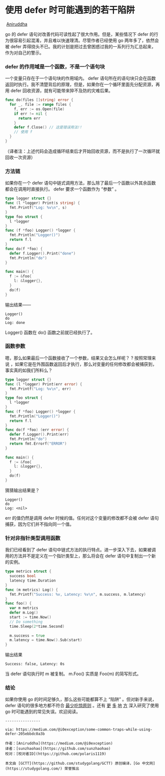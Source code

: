 #            使用 defer 时可能遇到的若干陷阱		 

​																	[Aniruddha](https://medium.com/@i0exception?source=post_header_lockup)

go 的 defer 语句对改善代码可读性起了很大作用。但是，某些情况下 defer 的行为很容易引起混淆，并且难以快速理清。尽管作者已经使用 go 两年多了，依然会被 defer 弄得挠头不已。我的计划是把过去曾困惑过我的一系列行为汇总起来，作为对自己的警示。

### defer 的作用域是一个函数，不是一个语句块

一个变量只存在于一个语句块的作用域内。 defer 语句所在的语句块只会在函数返回时执行。我不清楚背后的原理，但是，如果你在一个循环里面先分配资源，再用 defer 回收资源，就有可能带来猝不及防的灾难后果。

```go
func do(files []string) error {
  for _, file := range files {
    f, err := os.Open(file)
    if err != nil {
      return err
    }
    defer f.Close() // 这是错误用法!!
    // 使用 f
  }
}

```

（译者注：上述代码会造成循环结束后才开始回收资源，而不是执行了一次循环就回收一次资源）

### 方法链

如果你在一个 defer 语句中链式调用方法，那么除了最后一个函数以外其余函数都会在调用时直接执行。 defer 要求一个函数作为 “参数” 。

```go
type logger struct {}
func (l *logger) Print(s string) {
  fmt.Printf("Log: %v\n", s)
}
type foo struct {
  l *logger
}
func (f *foo) Logger() *logger {
  fmt.Println("Logger()")
  return f.l
}
func do(f *foo) {
  defer f.Logger().Print("done")
  fmt.Println("do")
}
 
func main() {
  f := &foo{
    l: &logger{},
  }
  do(f)
}
```

输出结果——

```
Logger()
do
Log: done
```

Logger() 函数在 do() 函数之前就已经执行了。

### 函数参数

嗯，那么如果最后一个函数接收了一个参数，结果又会怎么样呢？ ? 按照常理来说 ，如果它是在外围函数返回后才执行，那么对变量的任何修改都会被捕获到，事实真的如我们所料么？

```go
type logger struct {}
func (l *logger) Print(err error) {
  fmt.Printf("Log: %v\n", err)
}
type foo struct {
  l *logger
}
func (f *foo) Logger() *logger {
  fmt.Println("Logger()")
  return f.l
}
func do(f *foo) (err error) {
  defer f.Logger().Print(err)
  fmt.Println("do")
  return fmt.Errorf("ERROR")
}
 
func main() {
  f := &foo{
    l: &logger{},
  }
  do(f)
}
```

猜猜输出结果是？

```
Logger()
do
Log: <nil>
```

err 的值仍然是调用 defer 时候的值。任何对这个变量的修改都不会被 defer 语句捕获，因为它们并不指向同一个值。

### 针对非指针类型调用函数

我们已经看到了 defer 语句中链式方法的执行特点。进一步深入下去，如果被调用的方法并不是定义在一个指针类型上，那么将会在 defer 语句中复制出一个新的实例。

```go
type metrics struct {
  success bool
  latency time.Duration
}
func (m metrics) Log() {
  fmt.Printf("Success: %v, Latency: %v\n", m.success, m.latency)
}
func foo() {
  var m metrics
  defer m.Log()
  start := time.Now()
  // Do something
  time.Sleep(2*time.Second)
  
  m.success = true
  m.latency = time.Now().Sub(start)
}
```

输出结果

```
Success: false, Latency: 0s
```

当 defer 语句执行时 m 被复制。 m.Foo() 实质是 Foo(m) 的简写形式。

### 结论

如果你使用 go 的时间足够久，那么这些可能都算不上 “陷阱” 。但对新手来说， defer 语句的很多地方都不符合 [最少吃惊原则](https://en.wikipedia.org/wiki/Principle_of_least_astonishment) 。还有 [更](http://devs.cloudimmunity.com/gotchas-and-common-mistakes-in-go-golang/) [多](https://blog.learngoprogramming.com/gotchas-of-defer-in-go-1-8d070894cb01) [地](https://blog.learngoprogramming.com/5-gotchas-of-defer-in-go-golang-part-ii-cc550f6ad9aa) [方](https://blog.learngoprogramming.com/5-gotchas-of-defer-in-go-golang-part-iii-36a1ab3d6ef1) 深入研究了使用 go 时可能遇到的常见失误。欢迎阅读。

```
----------------

via: https://medium.com/@i0exception/some-common-traps-while-using-defer-205ebbdc0a3b

作者：[Aniruddha](https://medium.com/@i0exception)
译者：[sunzhaohao](https://github.com/sunzhaohao)
校对：[校对者ID](https://github.com/polaris1119)

本文由 [GCTT](https://github.com/studygolang/GCTT) 原创编译，[Go 中文网](https://studygolang.com/) 荣誉推出
```

